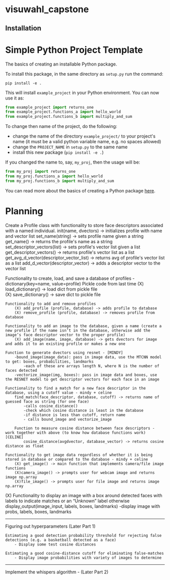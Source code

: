 # visuwahl_capstone
## Installation
# Simple Python Project Template

The basics of creating an installable Python package.

To install this package, in the same directory as `setup.py` run the command:

```shell
pip install -e .
```

This will install `example_project` in your Python environment. You can now use it as:

```python
from example_project import returns_one
from example_project.functions_a import hello_world
from example_project.functions_b import multiply_and_sum
```

To change then name of the project, do the following:
   - change the name of the directory `example_project/` to your project's name (it must be a valid python variable name, e.g. no spaces allowed)
   - change the `PROJECT_NAME` in `setup.py` to the same name
   - install this new package (`pip install -e .`)

If you changed the name to, say, `my_proj`, then the usage will be:

```python
from my_proj import returns_one
from my_proj.functions_a import hello_world
from my_proj.functions_b import multiply_and_sum
```

You can read more about the basics of creating a Python package [here](https://www.pythonlikeyoumeanit.com/Module5_OddsAndEnds/Modules_and_Packages.html).

# Planning

Create a Profile class with functionality to store face descriptors associated with a named individual.
    init(name, dvectors) -> initializes profile with name and vector list
    set_name(string) -> sets profile name given a string
    get_name() -> returns the profile's name as a string
    set_descriptor_vectors(list) -> sets profile's vector list given a list 
    get_descriptor_vectors() -> returns profile's vector list as a list
    get_avg_d_vector(descriptor_vector_list) -> returns avg of profile's vector list as a list
    add_d_vector(descriptor_vector) -> adds a descriptor vector to the vector list

Functionality to create, load, and save a database of profiles - dictionary(key=name, value=profile)
    Pickle code from last time
        (X) load_dictionary() -> load dict from pickle file     
        (X) save_dictionary() -> save dict to pickle file

    Functionality to add and remove profiles
        (X) add_profile (profile, database) -> adds profile to database
        (X) remove_profile (profile, database) -> removes profile from database
     
    Functionality to add an image to the database, given a name (create a new profile if the name isn’t in the database, otherwise add the image’s face descriptor vector to the proper profile)
        (X) add_image(name, image, database) -> gets dvectors for image and adds it to an existing profile or makes a new one
    
    Function to generate dvectors using resnet - [MINDY]
        -bound_image(image_data): pass in image data, use the MTCNN model to get: boxes, probabilities, landmarks
            -each of these are arrays length N, where N is the number of faces detected
        -vectorize_image(img, boxes): pass in image data and boxes, use the RESNET model to get descriptor vectors for each face in an image

    Functionality to find a match for a new face descriptor in the database, using a cutoff value - mindy + celine
        find_match(face_descriptor, database, cutoff) -> returns name of guessed face as string (for one face)
            -calls cosine_distance()
            -check which cosine distance is least in the database
            -if distance is less than cutoff, return name
            - calls bound_image and vectorize_image
        
        Function to measure cosine distance between face descriptors - work together with above (to know how database functions work) [CELINE]
            cosine_distance(avgdvector, database_vector) -> returns cosine distance as float

    Functionality to get image data regardless of whether it is being stored in database or compared to the database - mindy + celine
        (X) get_image() -> main function that implements camera/file image functions
        (X)camera_image() -> prompts user for webcam image and returns image np.array
        (X)file_image() -> prompts user for file image and returns image np.array
(X) Functionality to display an image with a box around detected faces with labels to indicate matches or an “Unknown” label otherwise 
    display_output(image_input, labels, boxes, landmarks)
        -display image with probs, labels, boxes, landmarks

----------

Figuring out hyperparameters (Later Part 1)

    Estimating a good detection probability threshold for rejecting false detections (e.g. a basketball detected as a face)
        - Display some test cosine distances 

    Estimating a good cosine-distance cutoff for eliminating false-matches
        - Display image probabilities with variety of images to determine 

---------

Implement the whispers algorithm - (Later Part 2)
